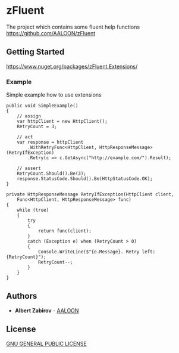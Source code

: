 # zFluent

The project which contains some fluent help functions
https://github.com/AALOON/zFluent

## Getting Started

https://www.nuget.org/packages/zFluent.Extensions/

### Example

Simple example how to use extensions

```
public void SimpleExample()
{
    // assign
    var httpClient = new HttpClient();
    RetryCount = 3;

    // act
    var response = httpClient
        .WithRetryFunc<HttpClient, HttpResponseMessage>(RetryIfException)
        .Retry(c => c.GetAsync("http://example.com/").Result);

    // assert
    RetryCount.Should().Be(3);
    response.StatusCode.Should().Be(HttpStatusCode.OK);
}

private HttpResponseMessage RetryIfException(HttpClient client,
    Func<HttpClient, HttpResponseMessage> func)
{
    while (true)
    {
        try
        {
            return func(client);
        }
        catch (Exception e) when (RetryCount > 0)
        {
            Console.WriteLine($"{e.Message}. Retry left: {RetryCount}");
            RetryCount--;
        }
    }
}
```

## Authors

* **Albert Zabirov** - [AALOON](https://github.com/AALOON)

## License

[GNU GENERAL PUBLIC LICENSE](https://github.com/AALOON/zFluent/blob/master/LICENSE.txt)

